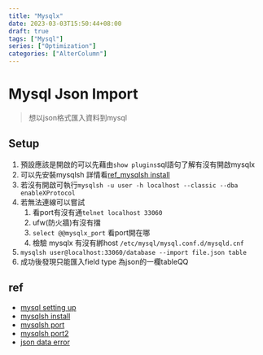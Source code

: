 ```yaml
---
title: "Mysqlx"
date: 2023-03-03T15:50:44+08:00
draft: true
tags: ["Mysql"]
series: ["Optimization"]
categories: ["AlterColumn"]
---
```


# Mysql Json Import

> 想以json格式匯入資料到mysql

## Setup

1. 預設應該是開啟的可以先藉由`show plugins`sql語句了解有沒有開啟mysqlx
2. 可以先安裝mysqlsh 詳情看[ref_mysqlsh install](#ref)
3. 若沒有開啟可執行`mysqlsh -u user -h localhost --classic --dba enableXProtocol`
4. 若無法連線可以嘗試
    1. 看port有沒有通`telnet localhost 33060`
    2. ufw(防火牆)有沒有擋
    3. `select @@mysqlx_port` 看port開在哪
    4. 檢驗 mysqlx 有沒有綁host `/etc/mysql/mysql.conf.d/mysqld.cnf`
5. `mysqlsh user@localhost:33060/database --import file.json table`
6. 成功後發現只能匯入field type 為json的一欄tableQQ

## ref

- [mysql setting up](https://dev.mysql.com/doc/refman/5.7/en/document-store-setting-up.html)
- [mysqlsh install](https://dev.mysql.com/doc/mysql-shell/8.0/en/mysql-shell-install.html)
- [mysqlsh port](https://stackoverflow.com/questions/64326446/how-to-enable-x-protocol-for-mysql-8-docker-container)
- [mysqlsh port2](https://blog.csdn.net/qq_36171645/article/details/89321492)
- [json data error](https://python.plainenglish.io/mysql-document-store-json-import-error-72b790e0ccb0)
